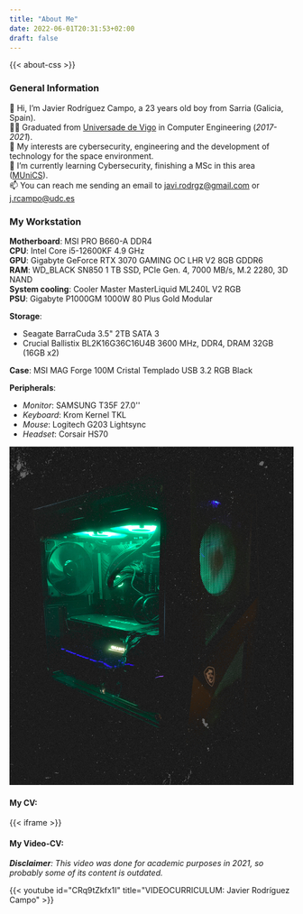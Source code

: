 ```yaml
---
title: "About Me"
date: 2022-06-01T20:31:53+02:00
draft: false
---
```

{{< about-css >}}
### General Information
👋 Hi, I’m Javier Rodríguez Campo, a 23 years old boy from Sarria (Galicia, Spain).   
👨‍🎓 Graduated from [Universade de Vigo](https://www.uvigo.gal/) in Computer Engineering (*2017-2021*).     
👀 My interests are cybersecurity, engineering and the development of technology for the space environment.  
🌱 I’m currently learning Cybersecurity, finishing a MSc in this area ([MUniCS](https://www.munics.es/)).  
📫 You can reach me sending an email to javi.rodrgz@gmail.com or j.rcampo@udc.es

### My Workstation

**Motherboard**: MSI PRO B660-A DDR4  
**CPU**: Intel Core i5-12600KF 4.9 GHz  
**GPU**: Gigabyte GeForce RTX 3070 GAMING OC LHR V2 8GB GDDR6  
**RAM**: WD_BLACK SN850 1 TB SSD, PCIe Gen. 4, 7000 MB/s, M.2 2280, 3D NAND  
**System cooling**: Cooler Master MasterLiquid ML240L V2 RGB  
**PSU**: Gigabyte P1000GM 1000W 80 Plus Gold Modular  

**Storage**: 
- Seagate BarraCuda 3.5" 2TB SATA 3
- Crucial Ballistix BL2K16G36C16U4B 3600 MHz, DDR4, DRAM 32GB (16GB x2)  

**Case**: MSI MAG Forge 100M Cristal Templado USB 3.2 RGB Black

**Peripherals**:
- *Monitor*: SAMSUNG T35F 27.0''
- *Keyboard*: Krom Kernel TKL
- *Mouse*: Logitech G203 Lightsync
- *Headset*: Corsair HS70 

![PC](/PC.jpg 'My PC')

#### My CV:

{{< iframe >}}

#### My Video-CV:

***Disclaimer**: This video was done for academic purposes in 2021, so probably some of its content is outdated.*  

{{< youtube id="CRq9tZkfx1I" title="VIDEOCURRICULUM: Javier Rodríguez Campo" >}}